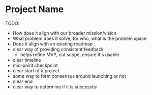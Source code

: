 # Project Name
TODO:
- How does it align with our broader mission/vision
- What problem does it solve, for who, what is the problem space
- Does it align with an existing roadmap
- clear way of providing consistent feedback
    - helps refine MVP, cut scope, ensure it's usable
- clear timeline
- mid-point checkpoint
- clear start of a project
- some way to form consensus around launching or not
- clear end
- clear way to determine if it is successful